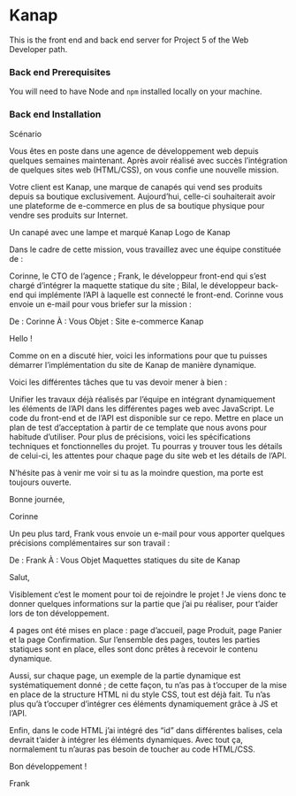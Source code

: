 # Kanap #

This is the front end and back end server for Project 5 of the Web Developer path.

### Back end Prerequisites ###

You will need to have Node and `npm` installed locally on your machine.

### Back end Installation ###

Scénario

Vous êtes en poste dans une agence de développement web depuis quelques semaines maintenant. Après avoir réalisé avec succès l’intégration de quelques sites web (HTML/CSS), on vous confie une nouvelle mission.

Votre client est Kanap, une marque de canapés qui vend ses produits depuis sa boutique exclusivement. Aujourd’hui, celle-ci souhaiterait avoir une plateforme de e-commerce en plus de sa boutique physique pour vendre ses produits sur Internet.

Un canapé avec une lampe et marqué Kanap
Logo de Kanap
 

Dans le cadre de cette mission, vous travaillez avec une équipe constituée de :

Corinne, le CTO de l’agence ;
Frank, le développeur front-end qui s’est chargé d’intégrer la maquette statique du site ;
Bilal, le développeur back-end qui implémente l’API à laquelle est connecté le front-end.
Corinne vous envoie un e-mail pour vous briefer sur la mission :

De : Corinne
À : Vous
Objet : Site e-commerce Kanap 

Hello !

Comme on en a discuté hier, voici les informations pour que tu puisses démarrer l’implémentation du site de Kanap de manière dynamique. 

Voici les différentes tâches que tu vas devoir mener à bien :

Unifier les travaux déjà réalisés par l’équipe en intégrant dynamiquement les éléments de l’API dans les différentes pages web avec JavaScript. Le code du front-end et de l’API est disponible sur ce repo.
Mettre en place un plan de test d’acceptation à partir de ce template que nous avons pour habitude d’utiliser.
Pour plus de précisions, voici les spécifications techniques et fonctionnelles du projet. Tu pourras y trouver tous les détails de celui-ci, les attentes pour chaque page du site web et les détails de l’API. 

N'hésite pas à venir me voir si tu as la moindre question, ma porte est toujours ouverte.

Bonne journée,

Corinne

Un peu plus tard, Frank vous envoie un e-mail pour vous apporter quelques précisions complémentaires sur son travail :

De : Frank
À : Vous
Objet Maquettes statiques du site de Kanap 

Salut,

Visiblement c’est le moment pour toi de rejoindre le projet ! Je viens donc te donner quelques informations sur la partie que j’ai pu réaliser, pour t’aider lors de ton développement.

4 pages ont été mises en place : page d’accueil, page Produit, page Panier et la page Confirmation. Sur l’ensemble des pages, toutes les parties statiques sont en place, elles sont donc prêtes à recevoir le contenu dynamique.

Aussi, sur chaque page, un exemple de la partie dynamique est systématiquement donné ; de cette façon, tu n’as pas à t’occuper de la mise en place de la structure HTML ni du style CSS, tout est déjà fait. Tu n’as plus qu’à t’occuper d’intégrer ces éléments dynamiquement grâce à JS et l’API.

Enfin, dans le code HTML j’ai intégré des “id” dans différentes balises, cela devrait t’aider à intégrer les éléments dynamiques. Avec tout ça, normalement tu n’auras pas besoin de toucher au code HTML/CSS.

Bon développement !

Frank